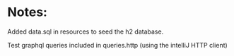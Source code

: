 # Notes:

Added data.sql in resources to seed the h2 database.

Test graphql queries included in queries.http (using the intelliJ HTTP client)
